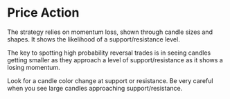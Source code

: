 # Price Action

The strategy relies on momentum loss, shown through candle sizes and shapes. It shows the likelihood of a support/resistance level.

The key to spotting high probability reversal trades is in seeing candles getting smaller as they approach a level of support/resistance as it shows a losing momentum.

Look for a candle color change at support or resistance. Be very careful when you see large candles approaching support/resistance.
